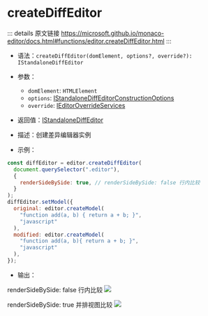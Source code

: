 # createDiffEditor

<backTop />
        
::: details 原文链接
https://microsoft.github.io/monaco-editor/docs.html#functions/editor.createDiffEditor.html
:::

- 语法：`createDiffEditor(domElement, options?, override?): IStandaloneDiffEditor`

- 参数：
  - `domElement`: `HTMLElement`
  - `options`: [IStandaloneDiffEditorConstructionOptions](/api/editor/IStandaloneDiffEditorConstructionOptions.md)
  - `override`: [IEditorOverrideServices](/api/editor/IEditorOverrideServices.md)

- 返回值：[IStandaloneDiffEditor](/api/editor/IStandaloneDiffEditor.md)

- 描述：创建差异编辑器实例

- 示例：

```js
const diffEditor = editor.createDiffEditor(
  document.querySelector(".editor"),
  {
    renderSideBySide: true, // renderSideBySide: false 行内比较
  }
);
diffEditor.setModel({
  original: editor.createModel(
    "function add(a, b) { return a + b; }",
    "javascript"
  ),
  modified: editor.createModel(
    "function add(a, b){ return a + b; }",
    "javascript"
  ),
});
```

- 输出：

<p>
 renderSideBySide: false 行内比较
  <img src='/diffEditoronLine.png'/>

 renderSideBySide: true 并排视图比较
  <img src='/diffEditoronTowside.png'/>
</p>

